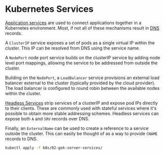 # Kubernetes Services

[Application services](https://kubernetes.io/docs/concepts/services-networking/connect-applications-service/) are used to connect applications together in a Kubernetes environment.
Most, if not all of these mechanisms result in [DNS](https://kubernetes.io/docs/concepts/services-networking/dns-pod-service/#services) records.

A `ClusterIP` service exposes a set of pods as a single virtual IP within the cluster.
This IP can be resolved from DNS using the service name. 

A `NodePort` node port service builds on the clusterIP service by adding node level port mappings, allowing the service to be addressed from outside the cluster.

Building on the `NodePort`, a `LoadBalancer` service provisions an external load balancer external to the cluster (typically provided by the cloud provider).
The load balancer is configured to round robin between the available nodes within the cluster. 

[Headless Services](https://kubernetes.io/docs/concepts/services-networking/service/#headless-services) strip services of a clusterIP and expose pod IPs directly to their clients.
These are commonly used with stateful services where it's possible to obtain more stable addressing schemes.
Headless services can expose both `A` and `SRV` records over DNS.

Finally, an `ExternalName` can be used to create a reference to a service outside the cluster.
This can easily be thought of as a way to provide `CNAME` records to DNS. 

```bash
kubectl apply -f k8s/02-gok-server-services/
```
